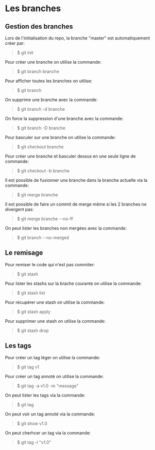 # Les branches
## Gestion des branches 
Lors de l'initialisation du repo, la branche "master" est automatiquement créer par:
> $ git init

Pour créer une branche on utilise la commande:
> $ git branch branche

Pour afficher toutes les branches on utilise:
> $ git branch

On supprime une branche avec la commande:
> $ git branch -d branche

On force la suppression d'une branche avec la commande:
> $ git branch -D branche

Pour basculer sur une branche on utilise la commande:
> $ git checkout branche

Pour créer une branche et basculer dessus en une seule ligne de commande:
> $ git checkout -b branche

Il est possible de fusionner une branche dans la branche actuelle via la commande:
> $ git merge branche

Il est possible de faire un commit de merge même si les 2 branches ne divergent pas:
> $ git merge branche --no-ff

On peut lister les branches non mergées avec la commande:
> $ git branch --no-merged

## Le remisage
Pour remiser le code qui n'est pas commiter:
> $ git stash

Pour lister les stashs sur la brache courante on utilise la commande:
> $ git stash list

Pour récupérer une stash on utilise la commande:
> $ git stash apply

Pour supprimer une stash on utilise la commande:
> $ git stash drop

## Les tags
Pour créer un tag léger on utilise la commande:
> $ git tag v1

Pour créer un tag annoté on utilise la commande:
> $ git tag -a v1.0 -m "message"

On peut lister les tags via la commande:
> $ git tag

On peut voir un tag annoté via la commande:
> $ git show v1.0

On peut cherhcer un tag via la commande:
> $ git tag -l "v1.0"